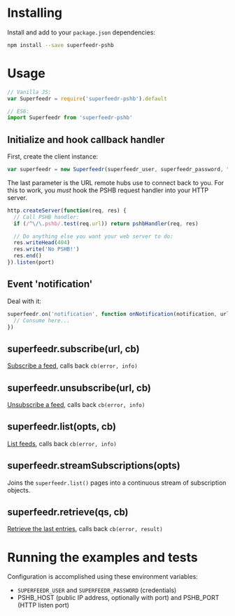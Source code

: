 # Installing

Install and add to your `package.json` dependencies:

```bash
npm install --save superfeedr-pshb
```


# Usage

```javascript
// Vanilla JS:
var Superfeedr = require('superfeedr-pshb').default

// ES6:
import Superfeedr from 'superfeedr-pshb'
```


## Initialize and hook callback handler

First, create the client instance:

```javascript
var superfeedr = new Superfeedr(superfeedr_user, superfeedr_password, "http://me.example.com:8080/.pshb")
```

The last parameter is the URL remote hubs use to connect back to you.
For this to work, you *must* hook the PSHB request handler into your
HTTP server.

```javascript
http.createServer(function(req, res) {
  // Call PSHB handler:
  if (/^\/\.pshb/.test(req.url)) return pshbHandler(req, res)

  // Do anything else you want your web server to do:
  res.writeHead(404)
  res.write('No PSHB!')
  res.end()
}).listen(port)
```


## Event 'notification'

Deal with it:

```javascript
superfeedr.on('notification', function onNotification(notification, url) {
  // Consume here...
})
```


## superfeedr.subscribe(url, cb)

[Subscribe a feed](http://documentation.superfeedr.com/subscribers.html#adding-feeds-with-pubsubhubbub), calls back `cb(error, info)`


## superfeedr.unsubscribe(url, cb)

[Unsubscribe a feed](http://documentation.superfeedr.com/subscribers.html#removing-feeds-with-pubsubhubbub), calls back `cb(error, info)`


## superfeedr.list(opts, cb)

[List feeds](http://documentation.superfeedr.com/subscribers.html#listing-subscriptions-with-pubsubhubbub), calls back `cb(error, info)`


## superfeedr.streamSubscriptions(opts)

Joins the `superfeedr.list()` pages into a continuous stream of
subscription objects.


## superfeedr.retrieve(qs, cb)

[Retrieve the last entries](http://documentation.superfeedr.com/subscribers.html#retrieving-entries-with-pubsubhubbub),
calls back `cb(error, result)`


# Running the examples and tests

Configuration is accomplished using these environment variables:
* `SUPERFEEDR_USER` and `SUPERFEEDR_PASSWORD` (credentials)
* PSHB_HOST (public IP address, optionally with port) and PSHB_PORT (HTTP listen port)
